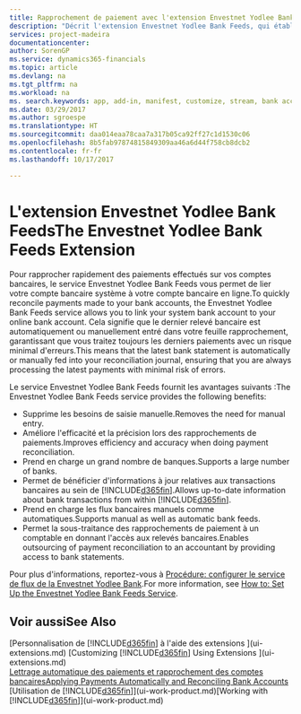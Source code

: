 ```yaml
---
title: Rapprochement de paiement avec l'extension Envestnet Yodlee Bank Feeds | Microsoft Docs
description: "Décrit l'extension Envestnet Yodlee Bank Feeds, qui établit des liaisons avec les comptes bancaires afin que vous puissiez rapidement rapprocher les paiements."
services: project-madeira
documentationcenter: 
author: SorenGP
ms.service: dynamics365-financials
ms.topic: article
ms.devlang: na
ms.tgt_pltfrm: na
ms.workload: na
ms. search.keywords: app, add-in, manifest, customize, stream, bank account link
ms.date: 03/29/2017
ms.author: sgroespe
ms.translationtype: HT
ms.sourcegitcommit: daa014eaa78caa7a317b05ca92ff27c1d1530c06
ms.openlocfilehash: 8b5fab97874815849309aa46a6d44f758cb8dcb2
ms.contentlocale: fr-fr
ms.lasthandoff: 10/17/2017

---
```

# <a name="the-envestnet-yodlee-bank-feeds-extension"></a><span data-ttu-id="c5183-103">L'extension Envestnet Yodlee Bank Feeds</span><span class="sxs-lookup"><span data-stu-id="c5183-103">The Envestnet Yodlee Bank Feeds Extension</span></span>
<span data-ttu-id="c5183-104">Pour rapprocher rapidement des paiements effectués sur vos comptes bancaires, le service Envestnet Yodlee Bank Feeds vous permet de lier votre compte bancaire système à votre compte bancaire en ligne.</span><span class="sxs-lookup"><span data-stu-id="c5183-104">To quickly reconcile payments made to your bank accounts, the Envestnet Yodlee Bank Feeds service allows you to link your system bank account to your online bank account.</span></span> <span data-ttu-id="c5183-105">Cela signifie que le dernier relevé bancaire est automatiquement ou manuellement entré dans votre feuille rapprochement, garantissant que vous traitez toujours les derniers paiements avec un risque minimal d'erreurs.</span><span class="sxs-lookup"><span data-stu-id="c5183-105">This means that the latest bank statement is automatically or manually fed into your reconciliation journal, ensuring that you are always processing the latest payments with minimal risk of errors.</span></span>

<span data-ttu-id="c5183-106">Le service Envestnet Yodlee Bank Feeds fournit les avantages suivants :</span><span class="sxs-lookup"><span data-stu-id="c5183-106">The Envestnet Yodlee Bank Feeds service provides the following benefits:</span></span>

* <span data-ttu-id="c5183-107">Supprime les besoins de saisie manuelle.</span><span class="sxs-lookup"><span data-stu-id="c5183-107">Removes the need for manual entry.</span></span>
* <span data-ttu-id="c5183-108">Améliore l'efficacité et la précision lors des rapprochements de paiements.</span><span class="sxs-lookup"><span data-stu-id="c5183-108">Improves efficiency and accuracy when doing payment reconciliation.</span></span>
* <span data-ttu-id="c5183-109">Prend en charge un grand nombre de banques.</span><span class="sxs-lookup"><span data-stu-id="c5183-109">Supports a large number of banks.</span></span>
* <span data-ttu-id="c5183-110">Permet de bénéficier d'informations à jour relatives aux transactions bancaires au sein de [!INCLUDE[d365fin](includes/d365fin_md.md)].</span><span class="sxs-lookup"><span data-stu-id="c5183-110">Allows up-to-date information about bank transactions from within [!INCLUDE[d365fin](includes/d365fin_md.md)].</span></span>
* <span data-ttu-id="c5183-111">Prend en charge les flux bancaires manuels comme automatiques.</span><span class="sxs-lookup"><span data-stu-id="c5183-111">Supports manual as well as automatic bank feeds.</span></span>
* <span data-ttu-id="c5183-112">Permet la sous-traitance des rapprochements de paiement à un comptable en donnant l'accès aux relevés bancaires.</span><span class="sxs-lookup"><span data-stu-id="c5183-112">Enables outsourcing of payment reconciliation to an accountant by providing access to bank statements.</span></span>

<span data-ttu-id="c5183-113">Pour plus d'informations, reportez-vous à [Procédure: configurer le service de flux de la Envestnet Yodlee Bank](bank-how-setup-bank-statement-service.md).</span><span class="sxs-lookup"><span data-stu-id="c5183-113">For more information, see [How to: Set Up the Envestnet Yodlee Bank Feeds Service](bank-how-setup-bank-statement-service.md).</span></span>

## <a name="see-also"></a><span data-ttu-id="c5183-114">Voir aussi</span><span class="sxs-lookup"><span data-stu-id="c5183-114">See Also</span></span>
<span data-ttu-id="c5183-115">[Personnalisation de [!INCLUDE[d365fin](includes/d365fin_md.md)] à l'aide des extensions ](ui-extensions.md)  </span><span class="sxs-lookup"><span data-stu-id="c5183-115">[Customizing [!INCLUDE[d365fin](includes/d365fin_md.md)] Using Extensions ](ui-extensions.md)  </span></span>  
[<span data-ttu-id="c5183-116">Lettrage automatique des paiements et rapprochement des comptes bancaires</span><span class="sxs-lookup"><span data-stu-id="c5183-116">Applying Payments Automatically and Reconciling Bank Accounts</span></span>](receivables-apply-payments-auto-reconcile-bank-accounts.md)  
<span data-ttu-id="c5183-117">[Utilisation de [!INCLUDE[d365fin](includes/d365fin_md.md)]](ui-work-product.md)</span><span class="sxs-lookup"><span data-stu-id="c5183-117">[Working with [!INCLUDE[d365fin](includes/d365fin_md.md)]](ui-work-product.md)</span></span>

